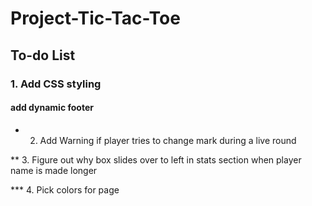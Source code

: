 # Project-Tic-Tac-Toe

## To-do List

### 1. Add CSS styling

#### add dynamic footer

- 2. Add Warning if player tries to change mark during a live round

\*\* 3. Figure out why box slides over to left in stats section when player name is made longer

\*\*\* 4. Pick colors for page
